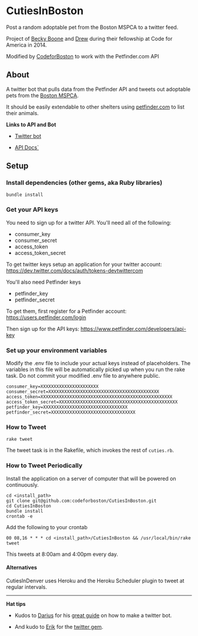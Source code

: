 CutiesInBoston
==============

Post a random adoptable pet from the Boston MSPCA to a twitter feed.

Project of [Becky Boone](https://github.com/boonrs) and [Drew](https://github.com/drewrwilson) during their fellowship at Code for America in 2014.

Modified by [CodeforBoston](codeforboston.com) to work with the Petfinder.com API

## About

A twitter bot that pulls data from the Petfinder API and tweets out adoptable pets from the [Boston MSPCA](http://www.mspca.org/adoption/boston/).

It should be easily extendable to other shelters using [petfinder.com](petfinder.com) to list their animals.

**Links to API and Bot**

* [Twitter bot](http://twitter.com/CutiesInBoston)

* [API Docs`](https://www.petfinder.com/developers/api-docs)

## Setup

### Install dependencies (other gems, aka Ruby libraries)

    bundle install

### Get your API keys

You need to sign up for a twitter API. You'll need all of the following:

* consumer_key
* consumer_secret
* access_token
* access_token_secret

To get twitter keys setup an application for your twitter account: https://dev.twitter.com/docs/auth/tokens-devtwittercom

You'll also need Petfinder keys

* petfinder_key
* petfinder_secret

To get them, first register for a Petfinder account: https://users.petfinder.com/login

Then sign up for the API keys: https://www.petfinder.com/developers/api-key


### Set up your environment variables

Modify the .env file to include your actual keys instead of placeholders. The variables in this file will be automatically picked up when you run the rake task. Do not commit your modified .env file to anywhere public.

    consumer_key=XXXXXXXXXXXXXXXXXXXXXX
    consumer_secret=XXXXXXXXXXXXXXXXXXXXXXXXXXXXXXXXXXXXXXXXXX
    access_token=XXXXXXXXXXXXXXXXXXXXXXXXXXXXXXXXXXXXXXXXXXXXXXXXXX
    access_token_secret=XXXXXXXXXXXXXXXXXXXXXXXXXXXXXXXXXXXXXXXXXXXXX
    petfinder_key=XXXXXXXXXXXXXXXXXXXXXXXXXXXXXXXX
    petfinder_secret=XXXXXXXXXXXXXXXXXXXXXXXXXXXXXXXX

### How to Tweet

    rake tweet

The tweet task is in the Rakefile, which invokes the rest of `cuties.rb`.

### How to Tweet Periodically

Install the application on a server of computer that will be powered on continuously.

    cd <install_path>
    git clone git@github.com:codeforboston/CutiesInBoston.git
    cd CutiesInBoston
    bundle install
    crontab -e

Add the following to your crontab

    00 08,16 * * * cd <install_path>/CutiesInBoston && /usr/local/bin/rake tweet

This tweets at 8:00am and 4:00pm every day.

#### Alternatives

CutiesInDenver uses Heroku and the Heroku Scheduler plugin to tweet at regular intervals.

-----------------------

**Hat tips**

* Kudos to [Darius](https://github.com/dariusk) for his [great guide](http://tinysubversions.com/2013/09/how-to-make-a-twitter-bot/) on how to make a twitter bot.

* And kudo to [Erik](https://github.com/sferik/) for the [twitter gem](https://github.com/sferik/twitter).
